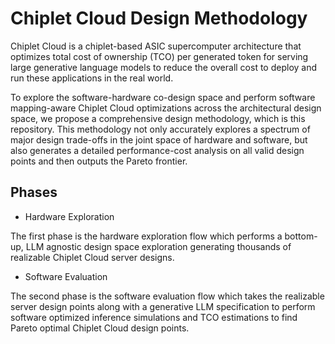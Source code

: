 # Chiplet Cloud Design Methodology

Chiplet Cloud is a chiplet-based ASIC supercomputer architecture that optimizes total cost of ownership (TCO) per generated token for serving large generative language models to reduce the overall cost to deploy and run these applications in the real world. 

To explore the software-hardware co-design space and perform software mapping-aware Chiplet Cloud optimizations across the architectural design space, we propose a comprehensive design methodology, which is this repository.
This methodology not only accurately explores a spectrum of major design trade-offs in the joint space of hardware and software, but also generates a detailed performance-cost analysis on all valid design points and then outputs the Pareto frontier.


## Phases

* Hardware Exploration

The first phase is the hardware exploration flow which performs a bottom-up, LLM agnostic design space exploration generating thousands of realizable Chiplet Cloud server designs.

* Software Evaluation

The second phase is the software evaluation flow which takes the realizable server design points along with a generative LLM specification to perform software optimized inference simulations and TCO estimations to find Pareto optimal Chiplet Cloud design points.
